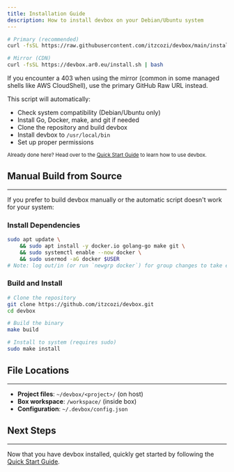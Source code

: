 ```yaml
---
title: Installation Guide
description: How to install devbox on your Debian/Ubuntu system
---
```


```bash
# Primary (recommended)
curl -fsSL https://raw.githubusercontent.com/itzcozi/devbox/main/install.sh | bash

# Mirror (CDN)
curl -fsSL https://devbox.ar0.eu/install.sh | bash
```

If you encounter a 403 when using the mirror (common in some managed shells like AWS CloudShell), use the primary GitHub Raw URL instead.

This script will automatically:
- Check system compatibility (Debian/Ubuntu only)
- Install Go, Docker, make, and git if needed
- Clone the repository and build devbox
- Install devbox to `/usr/local/bin`
- Set up proper permissions

<sub>Already done here? Head over to the [Quick Start Guide](/docs/start/) to learn how to use devbox.</sub>

## Manual Build from Source
---

If you prefer to build devbox manually or the automatic script doesn't work for your system:

### Install Dependencies
```bash
sudo apt update \
	&& sudo apt install -y docker.io golang-go make git \
	&& sudo systemctl enable --now docker \
	&& sudo usermod -aG docker $USER
# Note: log out/in (or run `newgrp docker`) for group changes to take effect.
```

### Build and Install
```bash
# Clone the repository
git clone https://github.com/itzcozi/devbox.git
cd devbox

# Build the binary
make build

# Install to system (requires sudo)
sudo make install
```

## File Locations
---

- **Project files**: `~/devbox/<project>/` (on host)
- **Box workspace**: `/workspace/` (inside box)
- **Configuration**: `~/.devbox/config.json`

## Next Steps
---

Now that you have devbox installed, quickly get started by following the [Quick Start Guide](/docs/start/).
